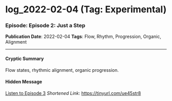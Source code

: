 # log_2022-02-04 (Tag: Experimental)

### Episode: Episode 2: Just a Step

**Publication Date**: 2022-02-04
**Tags**: Flow, Rhythm, Progression, Organic, Alignment

---

#### Cryptic Summary
Flow states, rhythmic alignment, organic progression.

#### Hidden Message


[Listen to Episode 3](https://tinyurl.com/ue45str8)
*Shortened Link*: https://tinyurl.com/ue45str8
